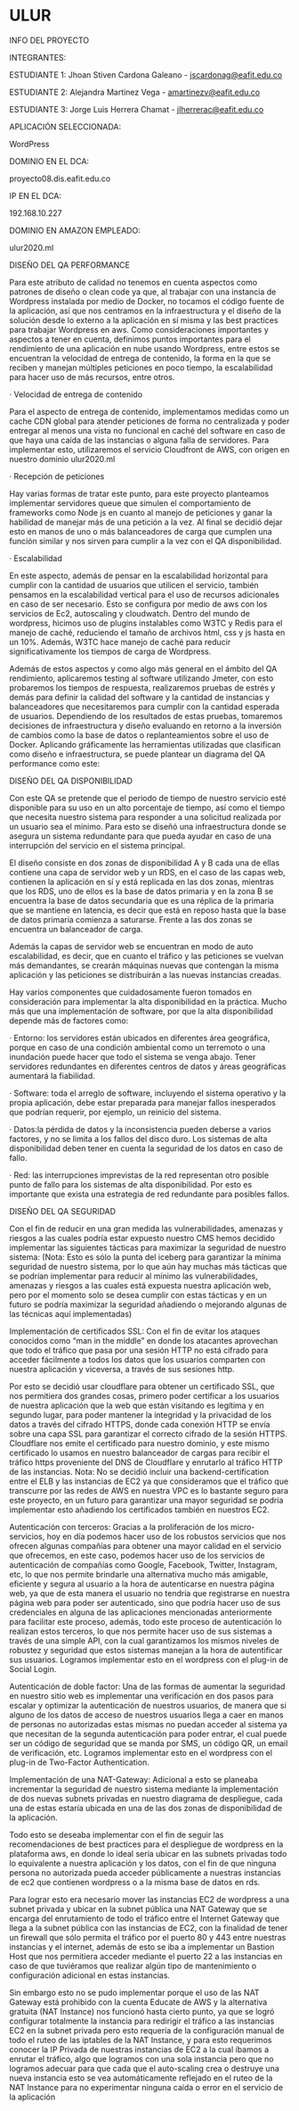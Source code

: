 # ULUR
INFO DEL PROYECTO

INTEGRANTES:

ESTUDIANTE 1:
Jhoan Stiven Cardona Galeano - jscardonag@eafit.edu.co 

ESTUDIANTE 2:
Alejandra Martinez Vega - amartinezv@eafit.edu.co

ESTUDIANTE 3:
Jorge Luis Herrera Chamat - jlherrerac@eafit.edu.co



APLICACIÓN SELECCIONADA:

WordPress


DOMINIO EN EL DCA:

proyecto08.dis.eafit.edu.co



IP EN EL DCA:

192.168.10.227


DOMINIO EN AMAZON EMPLEADO:

ulur2020.ml


DISEÑO DEL QA PERFORMANCE

Para este atributo de calidad no tenemos en cuenta aspectos como patrones de diseño o clean code ya que, al trabajar con una instancia de Wordpress instalada por medio de Docker, no tocamos el código fuente de la aplicación, así que nos centramos en la infraestructura y el diseño de la solución desde lo externo a la aplicación en sí misma y las best practices para trabajar Wordpress en aws.
Como consideraciones importantes y aspectos a tener en cuenta, definimos puntos importantes para el rendimiento de una aplicación en nube usando Wordpress, entre estos se encuentran la velocidad de entrega de contenido, la forma en la que se reciben y manejan múltiples peticiones en poco tiempo, la escalabilidad para hacer uso de más recursos, entre otros.

·         Velocidad de entrega de contenido

Para el aspecto de entrega de contenido, implementamos medidas como un cache CDN global para atender peticiones de forma no centralizada y poder entregar al menos una vista no funcional en caché del software en caso de que haya una caída de las instancias o alguna falla de servidores. Para implementar esto, utilizaremos el servicio Cloudfront de AWS, con origen en nuestro dominio ulur2020.ml 

·         Recepción de peticiones

Hay varias formas de tratar este punto, para este proyecto planteamos implementar servidores queue que simulen el comportamiento de frameworks como Node js en cuanto al manejo de peticiones y ganar la habilidad de manejar más de una petición a la vez. Al final se decidió dejar esto en manos de uno o más balanceadores de carga que cumplen una función similar y nos sirven para cumplir a la vez con el QA disponibilidad. 

·         Escalabilidad

En este aspecto, además de pensar en la escalabilidad horizontal para cumplir con la cantidad de usuarios que utilicen el servicio, también pensamos en la escalabilidad vertical para el uso de recursos adicionales en caso de ser necesario. Esto se configura por medio de aws con los servicios de Ec2, autoscaling y cloudwatch. 
Dentro del mundo de wordpress, hicimos uso de plugins instalables como W3TC y Redis para el manejo de caché, reduciendo el tamaño de archivos html, css y js hasta en un 10%. Además, W3TC hace manejo de caché para reducir significativamente los tiempos de carga de Wordpress.

Además de estos aspectos y como algo más general en el ámbito del QA rendimiento, aplicaremos testing al software utilizando Jmeter, con esto probaremos los tiempos de respuesta, realizaremos pruebas de estrés y demás para definir la calidad del software y la cantidad de instancias y balanceadores que necesitaremos para cumplir con la cantidad esperada de usuarios. Dependiendo de los resultados de estas pruebas, tomaremos decisiones de infraestructura y diseño evaluando en retorno a la inversión de cambios como la base de datos o replanteamientos sobre el uso de Docker.
Aplicando gráficamente las herramientas utilizadas que clasifican como diseño e infraestructura, se puede plantear un diagrama del QA performance como este:



DISEÑO DEL QA DISPONIBILIDAD

Con este QA se pretende que el periodo de tiempo de nuestro servicio esté disponible para su uso en un alto porcentaje de tiempo, así como el tiempo que necesita nuestro sistema para responder a una solicitud realizada por un usuario sea el mínimo. Para esto se diseñó una infraestructura donde se asegura un sistema redundante para que pueda ayudar en caso de una interrupción del servicio en el sistema principal.

El diseño consiste en dos zonas de disponibilidad A y B cada una de ellas contiene una capa de servidor web y un RDS, en el caso de las capas web, contienen la aplicación en sí y está replicada en las dos zonas, mientras que los RDS, uno de ellos es la base de datos primaria y en la zona B se encuentra la base de datos secundaria que es una réplica de la primaria que se mantiene en latencia, es decir que está en reposo hasta que la base de datos primaria comienza a saturarse. Frente a las dos zonas se encuentra un balanceador de carga.

Además la capas de servidor web se encuentran en modo de auto escalabilidad, es decir, que en cuanto el tráfico y las peticiones se vuelvan más demandantes, se crearán máquinas nuevas que contengan la misma aplicación y las peticiones se distribuirán a las nuevas instancias creadas.

Hay varios componentes que cuidadosamente fueron tomados en consideración para implementar la alta disponibilidad en la práctica. Mucho más que una implementación de software, por que la alta disponibilidad depende más de factores como:

·      Entorno: los servidores están ubicados en diferentes área geográfica, porque en caso de una condición ambiental como un terremoto o una inundación puede hacer que todo el sistema se venga abajo. Tener servidores redundantes en diferentes centros de datos y áreas geográficas aumentará la fiabilidad.

·   Software: toda el arreglo de software, incluyendo el sistema operativo y la propia aplicación, debe estar preparada para manejar fallos inesperados que podrían requerir, por ejemplo, un reinicio del sistema.

·       Datos:la pérdida de datos y la inconsistencia pueden deberse a varios factores, y no se limita a los fallos del disco duro. Los sistemas de alta disponibilidad deben tener en cuenta la seguridad de los datos en caso de fallo.

·       Red: las interrupciones imprevistas de la red representan otro posible punto de fallo para los sistemas de alta disponibilidad. Por esto es importante que exista una estrategia de red redundante para posibles fallos.


DISEÑO DEL QA SEGURIDAD

Con el fin de reducir en una gran medida las vulnerabilidades, amenazas y riesgos a las cuales podría estar expuesto nuestro CMS hemos decidido implementar las siguientes tácticas para maximizar la seguridad de nuestro sistema: (Nota: Esto es sólo la punta del iceberg para garantizar la mínima seguridad de nuestro sistema, por lo que aún hay muchas más tácticas que se podrían implementar para reducir al mínimo las vulnerabilidades, amenazas y riesgos a las cuales está expuesta nuestra aplicación web, pero por el momento solo se desea cumplir con estas tácticas y en un futuro se podría maximizar la seguridad añadiendo o mejorando algunas de las técnicas aquí implementadas)

Implementación de certificados SSL: 
Con el fin de evitar los ataques conocidos como “man in the middle” en donde los atacantes aprovechan que todo el tráfico que pasa por una sesión HTTP no está cifrado para acceder fácilmente a todos los datos que los usuarios comparten con nuestra aplicación y viceversa, a través de sus sesiones http. 

Por esto se decidió usar cloudflare para obtener un certificado SSL, que nos permitiera dos grandes cosas, primero poder certificar a los usuarios de nuestra aplicación que la web que están visitando es legítima y en segundo lugar, para poder mantener la integridad y la privacidad de los datos a través del cifrado HTTPS, donde cada conexión HTTP se envía sobre una capa SSL para garantizar el correcto cifrado de la sesión HTTPS. Cloudflare nos emite el certificado para nuestro dominio, y este mismo certificado lo usamos en nuestro balanceador de cargas para recibir el tráfico https proveniente del DNS de Cloudflare y enrutarlo al tráfico HTTP de las instancias.
Nota: No se decidió incluir una backend-certification entre el ELB y las instancias de EC2 ya que consideramos que el tráfico que transcurre por las redes de AWS en nuestra VPC es lo bastante seguro para este proyecto, en un futuro para garantizar una mayor seguridad se podría implementar esto añadiendo los certificados también en nuestros EC2.

Autenticación con terceros: 
Gracias a la proliferación de los micro-servicios, hoy en día podemos hacer uso de los robustos servicios que nos ofrecen algunas compañías para obtener una mayor calidad en el servicio que ofrecemos, en este caso, podemos hacer uso de los servicios de autenticación de compañías como Google, Facebook, Twitter, Instagram, etc, lo que nos permite brindarle una alternativa mucho más amigable, eficiente y segura al usuario a la hora de autenticarse en nuestra página web, ya que de esta manera el usuario no tendría que registrarse en nuestra página web para poder ser autenticado, sino que podría hacer uso de sus credenciales en alguna de las aplicaciones mencionadas anteriormente para facilitar este proceso, además, todo este proceso de autenticación lo realizan estos terceros, lo que nos permite hacer uso de sus sistemas a través de una simple API, con la cual garantizamos los mismos niveles de robustez y seguridad que estos sistemas manejan a la hora de autentificar sus usuarios.
Logramos implementar esto en el wordpress con el plug-in de Social Login.

Autenticación de doble factor: 
Una de las formas de aumentar la seguridad en nuestro sitio web es implementar una verificación en dos pasos para escalar y optimizar la autenticación de nuestros usuarios, de manera que si alguno de los datos de acceso de nuestros usuarios llega a caer en manos de personas no autorizadas estas mismas no puedan acceder al sistema ya que necesitan de la segunda autenticación para poder entrar, el cual puede ser un código de seguridad que se manda por SMS, un código QR, un email de verificación, etc.
Logramos implementar esto en el wordpress con el plug-in de Two-Factor Authentication.

Implementación de una NAT-Gateway: 
Adicional a esto se planeaba incrementar la seguridad de nuestro sistema mediante la implementación de dos nuevas subnets privadas en nuestro diagrama de despliegue, cada una de estas estaría ubicada en una de las dos zonas de disponibilidad de la aplicación.

Todo esto se deseaba implementar con el fin de seguir las recomendaciones de best practices para el despliegue de wordpress en la plataforma aws, en donde lo ideal sería ubicar en las subnets privadas todo lo equivalente a nuestra aplicación y los datos, con el fin de que ninguna persona no autorizada pueda acceder públicamente a nuestras instancias de ec2 que contienen wordpress o a la misma base de datos en rds.

Para lograr esto era necesario mover las instancias EC2 de wordpress a una subnet privada y ubicar en la subnet pública una NAT Gateway que se encarga del enrutamiento de todo el tráfico entre el Internet Gateway que llega a la subnet pública con las instancias de EC2, con la finalidad de tener un firewall que sólo permita el tráfico por el puerto 80 y 443 entre nuestras instancias y el internet, además de esto se iba a implementar un Bastion Host que nos permitiera acceder mediante el puerto 22 a las instancias en caso de que tuviéramos que realizar algún tipo de mantenimiento o configuración adicional en estas instancias.

Sin embargo esto no se pudo implementar porque el uso de las NAT Gateway está prohibido con la cuenta Educate de AWS y la alternativa gratuita (NAT Instance) nos funcionó hasta cierto punto, ya que se logró configurar totalmente la instancia para redirigir el tráfico a las instancias EC2 en la subnet privada pero esto requería de la configuración manual de todo el ruteo de las iptables de la NAT Instance, y para esto requerimos conocer la IP Privada de nuestras instancias de EC2 a la cual íbamos a enrutar el tráfico, algo que logramos con una sola instancia pero que no logramos adecuar para que cada que el auto-scaling crea o destruye una nueva instancia esto se vea automáticamente reflejado en el ruteo de la NAT Instance para no experimentar ninguna caída o error en el servicio de la aplicación
